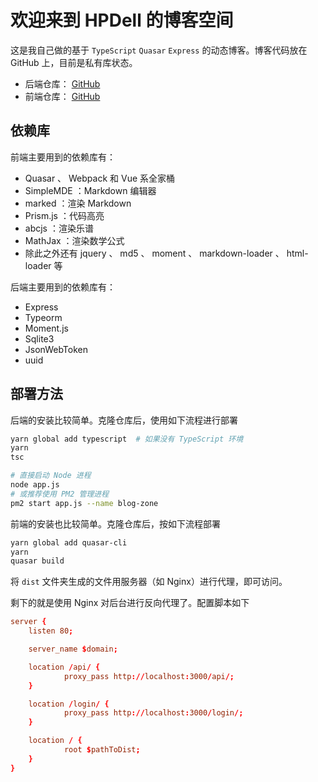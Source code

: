 # 欢迎来到 HPDell 的博客空间

这是我自己做的基于 `TypeScript` `Quasar` `Express` 的动态博客。博客代码放在 GitHub 上，目前是私有库状态。

- 后端仓库： [GitHub](https://github.com/HPDell/blog-zone)
- 前端仓库： [GitHub](https://github.com/HPDell/blog-zone-views)

## 依赖库

前端主要用到的依赖库有：

- Quasar 、 Webpack 和 Vue 系全家桶
- SimpleMDE ：Markdown 编辑器
- marked ：渲染 Markdown
- Prism.js ：代码高亮
- abcjs ：渲染乐谱
- MathJax ：渲染数学公式
- 除此之外还有 jquery 、 md5 、 moment 、 markdown-loader 、 html-loader 等

后端主要用到的依赖库有：

- Express
- Typeorm
- Moment.js
- Sqlite3
- JsonWebToken
- uuid

## 部署方法

后端的安装比较简单。克隆仓库后，使用如下流程进行部署

```bash
yarn global add typescript  # 如果没有 TypeScript 环境
yarn
tsc

# 直接启动 Node 进程
node app.js
# 或推荐使用 PM2 管理进程
pm2 start app.js --name blog-zone
```

前端的安装也比较简单。克隆仓库后，按如下流程部署

```bash
yarn global add quasar-cli
yarn
quasar build
```

将 `dist` 文件夹生成的文件用服务器（如 Nginx）进行代理，即可访问。

剩下的就是使用 Nginx 对后台进行反向代理了。配置脚本如下

```conf
server {
    listen 80;

    server_name $domain;

    location /api/ {
            proxy_pass http://localhost:3000/api/;
    }

    location /login/ {
            proxy_pass http://localhost:3000/login/;
    }

    location / {
            root $pathToDist;
    }
}
```